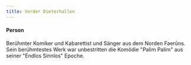 ```yaml
---
title: Vorder Dieterhallen
---
```


#### Person <i class="fas fa-user-alt"></i>

Berühmter Komiker und Kabarettist und Sänger aus dem Norden Faerûns. Sein berühmtestes Werk war unbestritten die Komödie "Palim Palim" aus seiner "Endlos Sinnlos" Epoche.

